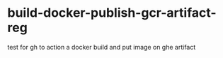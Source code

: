 # build-docker-publish-gcr-artifact-reg

test for gh to action a docker build and put image on ghe artifact
